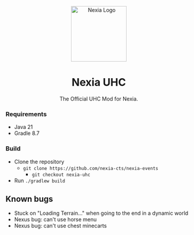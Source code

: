 <div align="center">

<img src="https://notcoded.needs.rest/r/nexia.png" height=150 alt="Nexia Logo"/>
<br>

# Nexia UHC

The Official UHC Mod for Nexia.

</div>

### Requirements

- Java 21
- Gradle 8.7

### Build
- Clone the repository
    - `git clone https://github.com/nexia-cts/nexia-events`
        - `git checkout nexia-uhc`
- Run `./gradlew build`

## Known bugs
- Stuck on "Loading Terrain..." when going to the end in a dynamic world
- Nexus bug: can't use horse menu
- Nexus bug: can't use chest minecarts